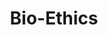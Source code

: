 ---
layout: course-page
title: Bio-Ethics
instructor:
  - name: Ms. Cheryl Hach
    url: instructional/MsCherylHach
coursename: KAMSC BIO-ETHICS (H)
description: "<b>A college level course</b> designed to promote dialogue on the social and ethical implications of science and technology. Possible questions examined: What are effects of science and technology on society and individuals? Can genes be patented? Topics may include animals in research; informed consent for drug experimentation; impact of the Human Genome Project; physician-assisted dying; designing offspring; Fetal Alcohol Syndrome; DNA databases for criminals; breast cancer susceptibility; Alzheimer’s Disease."
---
